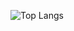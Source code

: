 ![Top Langs](https://github-readme-stats.vercel.app/api/top-langs/?username=Vikramprashar12&layout=compact)
